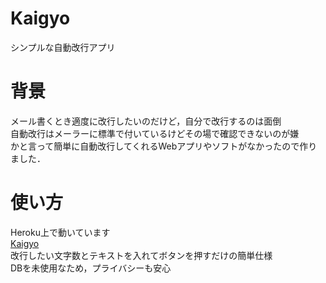 Kaigyo
======

シンプルな自動改行アプリ

# 背景
メール書くとき適度に改行したいのだけど，自分で改行するのは面倒  
自動改行はメーラーに標準で付いているけどその場で確認できないのが嫌  
かと言って簡単に自動改行してくれるWebアプリやソフトがなかったので作りました．

# 使い方
Heroku上で動いています  
[Kaigyo](http://kaigyo.herokuapp.com/)  
改行したい文字数とテキストを入れてボタンを押すだけの簡単仕様  
DBを未使用なため，プライバシーも安心
